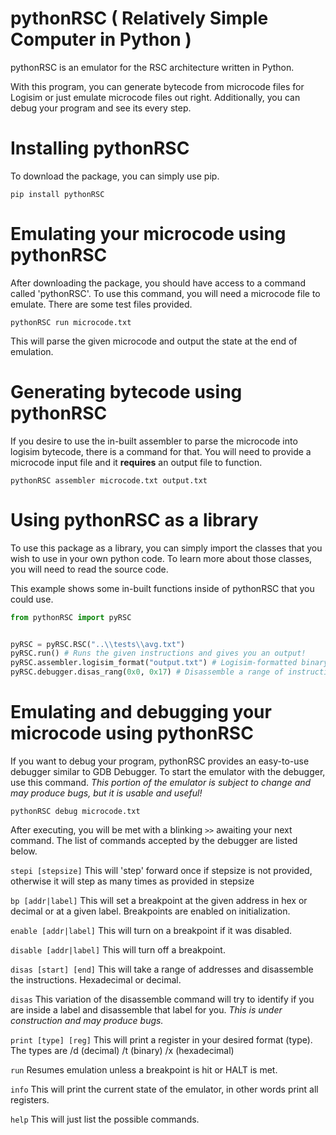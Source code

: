 # pythonRSC ( Relatively Simple Computer in Python )

pythonRSC is an emulator for the RSC architecture written in Python.


With this program, you can generate bytecode from microcode files for Logisim or just emulate microcode files out right.
Additionally, you can debug your program and see its every step.

# Installing pythonRSC
To download the package, you can simply use pip.

``pip install pythonRSC``

# Emulating your microcode using pythonRSC
After downloading the package, you should have access to a command called 'pythonRSC'.
To use this command, you will need a microcode file to emulate. There are some test files provided.

``pythonRSC run microcode.txt``

This will parse the given microcode and output the state at the end of emulation.

# Generating bytecode using pythonRSC
If you desire to use the in-built assembler to parse the microcode into logisim bytecode, there is a command for that. You will need to provide a microcode input file and it **requires** an output file to function.

``pythonRSC assembler microcode.txt output.txt``

# Using pythonRSC as a library
To use this package as a library, you can simply import the classes that you wish to use in your own python code. To learn more about those classes, you will need to read the source code. 

This example shows some in-built functions inside of pythonRSC that you could use.
```py
from pythonRSC import pyRSC


pyRSC = pyRSC.RSC("..\\tests\\avg.txt")
pyRSC.run() # Runs the given instructions and gives you an output!
pyRSC.assembler.logisim_format("output.txt") # Logisim-formatted binary output
pyRSC.debugger.disas_rang(0x0, 0x17) # Disassemble a range of instructions
```

# Emulating and debugging your microcode using pythonRSC
If you want to debug your program, pythonRSC provides an easy-to-use debugger similar to GDB Debugger.
To start the emulator with the debugger, use this command. *This portion of the emulator is subject to change and may produce bugs, but it is usable and useful!*

``pythonRSC debug microcode.txt``

After executing, you will be met with a blinking ``>>`` awaiting your next command.
The list of commands accepted by the debugger are listed below.


``stepi [stepsize]`` This will 'step' forward once if stepsize is not provided, otherwise it will step as many times as provided in stepsize

``bp [addr|label]`` This will set a breakpoint at the given address in hex or decimal or at a given label. Breakpoints are enabled on initialization.

``enable [addr|label]`` This will turn on a breakpoint if it was disabled.

``disable [addr|label]`` This will turn off a breakpoint.

``disas [start] [end]`` This will take a range of addresses and disassemble the instructions. Hexadecimal or decimal.

``disas`` This variation of the disassemble command will try to identify if you are inside a label and disassemble that label for you. *This is under construction and may produce bugs.*

``print [type] [reg]`` This will print a register in your desired format (type). The types are /d (decimal) /t (binary) /x (hexadecimal)

``run`` Resumes emulation unless a breakpoint is hit or HALT is met.

``info`` This will print the current state of the emulator, in other words print all registers.

``help`` This will just list the possible commands.


